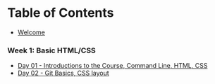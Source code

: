 # Table of Contents

* [Welcome](/welcome.md)

### Week 1: Basic HTML/CSS
* [Day 01 - Introductions to the Course, Command Line, HTML, CSS](/day-01)
* [Day 02 - Git Basics, CSS layout](/day-02)
